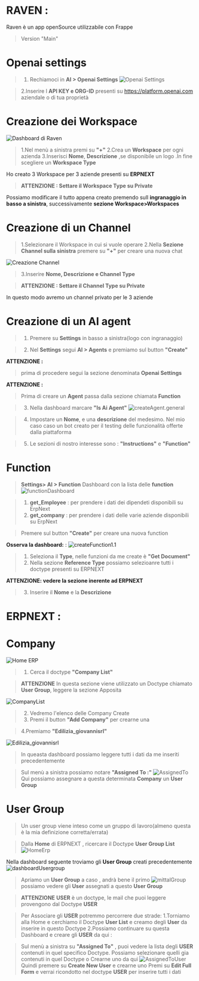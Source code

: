 # RAVEN :
Raven è un app openSource utilizzabile con Frappe

>Version "Main"

# Openai settings

>1. Rechiamoci in **AI > Openai Settings**
![Openai Settings](/gian000-mm/erpraven/openaiSettings.png)

>2.Inserire l **API KEY e ORG-ID** presenti su https://platform.openai.com aziendale o di tua proprietà

# Creazione dei Workspace
![Dashboard di Raven](/gian000-mm/erpraven/ravenDashboard.png)


>1.Nel menù a sinistra premi su **"+"**
>2.Crea un **Workspace** per ogni azienda
>3.Inserisci **Nome**, **Descrizione** ,se disponibile un logo .In fine scegliere un **Workspace Type**

Ho creato 3 Workspace per 3 aziende presenti su **ERPNEXT**

>**ATTENZIONE : Settare il Workspace Type su Private**



Possiamo modificare il tutto appena creato premendo sull **ingranaggio in basso a sinistra**, successivamente **sezione Workspace>Workspaces**

# Creazione di un Channel
>1.Selezionare il Workspace in cui si vuole operare
>2.Nella **Sezione Channel sulla sinistra** premere su **"+"** per creare una nuova chat

![Creazione Channel](/gian000-mm/erpraven/CreateChannel.png)
>3.Inserire **Nome, Descrizione e Channel Type**

>**ATTENZIONE : Settare il Channel Type su Private**

In questo modo avremo un channel privato per le 3 aziende 

# Creazione di un AI agent
>1. Premere su **Settings** in basso a sinistra(logo con ingranaggio)

>2. Nel **Settings** segui **AI > Agents** e premiamo sul button **"Create"**

**ATTENZIONE :** 
>prima di procedere segui la sezione denominata **Openai Settings**

**ATTENZIONE :**
>Prima di creare un **Agent** passa dalla sezione chiamata **Function**

>3. Nella dashboard marcare **"Is Ai Agent"**
![createAgent.general](/gian000-mm/erpraven/createAgent.png)

>4. Impostare un **Nome**, e una **descrizione** del medesimo. Nel mio caso caso un bot creato per il testing delle funzionalità offerte dalla piattaforma

>5. Le sezioni di nostro interesse sono : **"Instructions"** e **"Function"**


# Function

> **Settings> AI > Function**
> Dashboard con la lista delle **function**
![functionDashboard](/gian000-mm/erpraven/CreateFunction1.0.png)

>1. **get_Employee** :
per prendere i dati dei dipendeti disponibili su ErpNext
>2. **get_company** : 
per prendere i dati delle varie aziende disponibili su ErpNext

> Premere sul button **"Create"** per creare una nuova function 

**Osserva la dashboard:** :
![createFunction1.1](/gian000-mm/erpraven/CreateFunction1.1.png)

>1. Seleziona il **Type**, nelle funzioni da me create è **"Get Document"**
>2. Nella sezione **Reference Type** possiamo selezioanre tutti i doctype presenti su ERPNEXT

**ATTENZIONE: vedere la sezione inerente ad ERPNEXT**
>3. Inserire il **Nome** e la **Descrizione**


# ERPNEXT :

# Company

![Home ERP](/gian000-mm/erpraven/dashboardErpCompantList.png)

>1. Cerca il doctype **"Company List"**

>**ATTENZIONE**
In questa sezione viene utilizzato un Doctype chiamato **User Group**, leggere la sezione Apposita

![CompanyList](/gian000-mm/erpraven/companyList.png)
>2. Vedremo l'elenco delle Company Create
>3. Premi il button **"Add Company"** per crearne una

>4.Premiamo **"Edilizia_giovannisrl"**

![Edilizia_giovannisrl](/gian000-mm/erpraven/Edilizia_giovannisrl.png)

>In queasta dashboard possiamo leggere tutti i dati da me inseriti precedentemente 

>Sul menù a sinistra possiamo notare **"Assigned To :"**
![AssignedTo](/gian000-mm/erpraven/AssignedTo.png)
>Qui possiamo assegnare a questa determinata **Company** un **User Group** 

# User Group

>Un user group viene inteso come un gruppo di lavoro(almeno questa è la mia definizione corretta/errata)


>Dalla **Home** di ERPNEXT , ricercare il Doctype **User Group List**
![HomeErp](/gian000-mm/erpraven/homeUsergroupList.png)

Nella dashboard seguente troviamo gli **User Group** creati precedentemente 
![dashboardUsergroup](/gian000-mm/erpraven/usergroupHome.png)


>Apriamo un **User Group** a caso , andrà bene il primo
![mittalGroup](/gian000-mm/erpraven/mittaluserGroup.png)
possiamo vedere gli **User** assegnati a questo **User Group**

>**ATTENZIONE**
**USER** è un doctype, le mail che puoi leggere provengono dal Doctype **USER**

>Per Associare gli **USER** potremmo percorrere due strade:
>1.Torniamo alla Home e cerchiamo il Doctype **User List** e creamo degli **User** da inserire in questo Doctype
>2.Possiamo continuare su questa Dashboard e creare gli **USER** da qui : 

>Sul menù a sinistra su **"Assigned To"** , puoi vedere la lista degli **USER** contenuti in quel specifico Doctype. Possiamo selezionare quelli gia contenuti in quel Doctype o Crearne uno da qui
![AssignedToUser](/gian000-mm/erpraven/assignedToUser.png)
>Quindi premere su **Create New User** e crearne uno
Premi su **Edit Full Form** e verrai ricondotto nel doctype **USER** per inserire tutti i dati 



